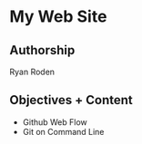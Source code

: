 # My Web Site

## Authorship

Ryan Roden

## Objectives + Content
* Github Web Flow
* Git on Command Line
